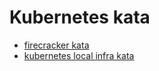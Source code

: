 # Kubernetes kata

* [firecracker kata](./01_firecracker/README.md)
* [kubernetes local infra kata](./02_local_k8s_infra/README.md)
